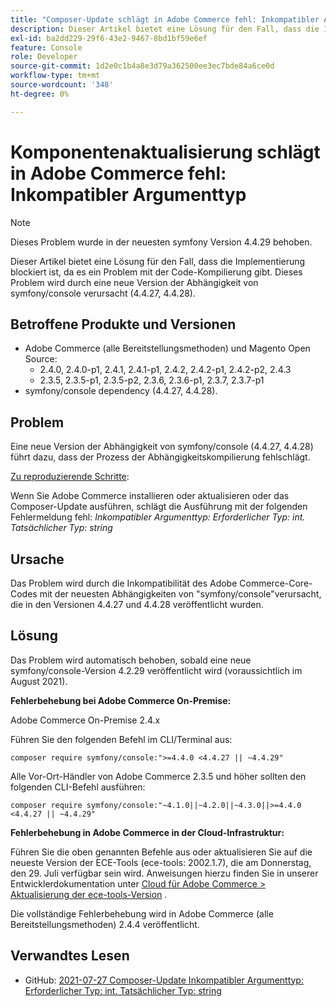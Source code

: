 ```yaml
---
title: "Composer-Update schlägt in Adobe Commerce fehl: Inkompatibler Argumenttyp"
description: Dieser Artikel bietet eine Lösung für den Fall, dass die Implementierung blockiert ist, da es ein Problem mit der Code-Kompilierung gibt. Dieses Problem wird durch eine neue Version der Abhängigkeit von symfony/console verursacht (4.4.27, 4.4.28).
exl-id: ba2dd229-29f6-43e2-9467-8bd1bf59e6ef
feature: Console
role: Developer
source-git-commit: 1d2e0c1b4a8e3d79a362500ee3ec7bde84a6ce0d
workflow-type: tm+mt
source-wordcount: '348'
ht-degree: 0%

---
```


# Komponentenaktualisierung schlägt in Adobe Commerce fehl: Inkompatibler Argumenttyp

>[!NOTE]
>
>Dieses Problem wurde in der neuesten symfony Version 4.4.29 behoben.

Dieser Artikel bietet eine Lösung für den Fall, dass die Implementierung blockiert ist, da es ein Problem mit der Code-Kompilierung gibt. Dieses Problem wird durch eine neue Version der Abhängigkeit von symfony/console verursacht (4.4.27, 4.4.28).

## Betroffene Produkte und Versionen

* Adobe Commerce (alle Bereitstellungsmethoden) und Magento Open Source:
   * 2.4.0, 2.4.0-p1, 2.4.1, 2.4.1-p1, 2.4.2, 2.4.2-p1, 2.4.2-p2, 2.4.3
   * 2.3.5, 2.3.5-p1, 2.3.5-p2, 2.3.6, 2.3.6-p1, 2.3.7, 2.3.7-p1
* symfony/console dependency (4.4.27, 4.4.28).

## Problem

Eine neue Version der Abhängigkeit von symfony/console (4.4.27, 4.4.28) führt dazu, dass der Prozess der Abhängigkeitskompilierung fehlschlägt.

<u>Zu reproduzierende Schritte</u>:

Wenn Sie Adobe Commerce installieren oder aktualisieren oder das Composer-Update ausführen, schlägt die Ausführung mit der folgenden Fehlermeldung fehl:
*Inkompatibler Argumenttyp: Erforderlicher Typ: int. Tatsächlicher Typ: string*

## Ursache

Das Problem wird durch die Inkompatibilität des Adobe Commerce-Core-Codes mit der neuesten Abhängigkeiten von &quot;symfony/console&quot;verursacht, die in den Versionen 4.4.27 und 4.4.28 veröffentlicht wurden.

## Lösung

Das Problem wird automatisch behoben, sobald eine neue symfony/console-Version 4.2.29 veröffentlicht wird (voraussichtlich im August 2021).

**Fehlerbehebung bei Adobe Commerce On-Premise:**

Adobe Commerce On-Premise 2.4.x

Führen Sie den folgenden Befehl im CLI/Terminal aus:

``composer require symfony/console:">=4.4.0 <4.4.27 || ~4.4.29"``

Alle Vor-Ort-Händler von Adobe Commerce 2.3.5 und höher sollten den folgenden CLI-Befehl ausführen:

``composer require symfony/console:"~4.1.0||~4.2.0||~4.3.0||>=4.4.0 <4.4.27 || ~4.4.29"``

**Fehlerbehebung in Adobe Commerce in der Cloud-Infrastruktur:**

Führen Sie die oben genannten Befehle aus oder aktualisieren Sie auf die neueste Version der ECE-Tools (ece-tools: 2002.1.7), die am Donnerstag, den 29. Juli verfügbar sein wird. Anweisungen hierzu finden Sie in unserer Entwicklerdokumentation unter [Cloud für Adobe Commerce > Aktualisierung der ece-tools-Version](https://devdocs.magento.com/cloud/project/ece-tools-update.html) .

Die vollständige Fehlerbehebung wird in Adobe Commerce (alle Bereitstellungsmethoden) 2.4.4 veröffentlicht.

## Verwandtes Lesen

* GitHub: [2021-07-27 Composer-Update Inkompatibler Argumenttyp: Erforderlicher Typ: int. Tatsächlicher Typ: string](https://github.com/magento/magento2/issues/33595)
